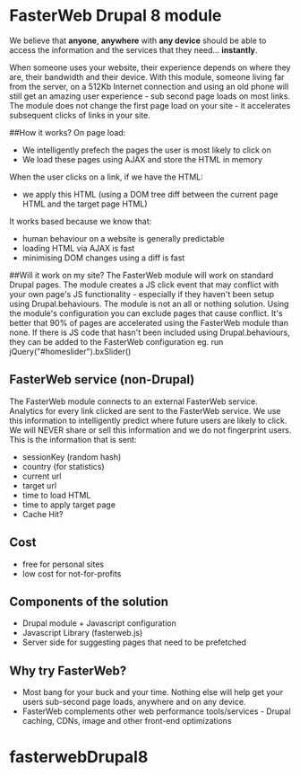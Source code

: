 # FasterWeb Drupal 8 module

We believe that **anyone**, **anywhere** with **any device** should be able to access the information and the services that they need... **instantly**.

When someone uses your website, their experience depends on where they are, their bandwidth and their device. With this module, someone living far from the server, on a 512Kb Internet connection and using an old phone will still get an amazing user experience - sub second page loads on most links. The module does not change the first page load on your site - it accelerates subsequent clicks of links in your site.

##How it works?
On page load:

- We intelligently prefech the pages the user is most likely to click on
- We load these pages using AJAX and store the HTML in memory

When the user clicks on a link, if we have the HTML:

- we apply this HTML (using a DOM tree diff between the current page HTML and the target page HTML)

It works based because we know that:

- human behaviour on a website is generally predictable
- loading HTML via AJAX is fast
- minimising DOM changes using a diff is fast

##Will it work on my site?
The FasterWeb module will work on standard Drupal pages. The module creates a JS click event that may conflict with your own page's JS functionality - especially if they haven't been setup using Drupal.behaviours. The module is not an all or nothing solution. Using the module's configuration you can exclude pages that cause conflict. It's better that 90% of pages are accelerated using the FasterWeb module than none. If there is JS code that hasn't been included using Drupal.behaviours, they can be added to the FasterWeb configuration eg. run jQuery("#homeslider").bxSlider()

## FasterWeb service (non-Drupal)

The FasterWeb module connects to an external FasterWeb service. Analytics for every link clicked are sent to the FasterWeb service. We use this information to intelligently predict where future users are likely to click. We will NEVER share or sell this information and we do not fingerprint users. This is the information that is sent:

- sessionKey (random hash)
- country (for statistics)
- current url
- target url
- time to load HTML
- time to apply target page
- Cache Hit?

## Cost

- free for personal sites
- low cost for not-for-profits

## Components of the solution

- Drupal module + Javascript configuration
- Javascript Library (fasterweb.js)
- Server side for suggesting pages that need to be prefetched

## Why try FasterWeb?

- Most bang for your buck and your time. Nothing else will help get your users sub-second page loads, anywhere and on any device.
- FasterWeb complements other web performance tools/services - Drupal caching, CDNs, image and other front-end optimizations
# fasterwebDrupal8
